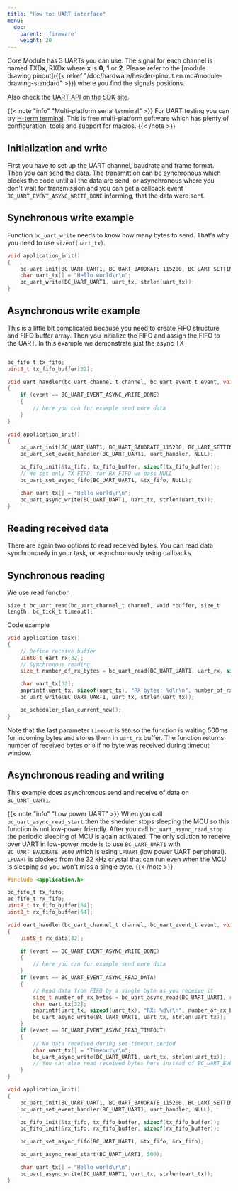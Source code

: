 ```yaml
---
title: "How to: UART interface"
menu:
  doc:
    parent: 'firmware'
    weight: 20
---
```


Core Module has 3 UARTs you can use. The signal for each channel is named TXD**x**, RXD**x** where **x** is **0**, **1** or **2**. Please refer to the [module drawing pinout]({{< relref "/doc/hardware/header-pinout.en.md#module-drawing-standard" >}}) where you find the signals positions.

Also check the [UART API on the SDK site](http://sdk.bigclown.com/group__bc__uart.html).

{{< note "info" "Multi-platform serial terminal" >}}
For UART testing you can try [H-term terminal](http://www.der-hammer.info/terminal/). This is free multi-platform software which has plenty of configuration, tools and support for macros.
{{< /note >}}

## Initialization and write

First you have to set up the UART channel, baudrate and frame format. Then you can send the data. The transmittion can be synchronous which blocks the code until all the data are send, or asynchronous where you don't wait for transmission and you can get a callback event `BC_UART_EVENT_ASYNC_WRITE_DONE` informing, that the data were sent.

## Synchronous write example

Function `bc_uart_write` needs to know how many bytes to send. That's why you need to use `sizeof(uart_tx)`.

```c
void application_init()
{
    bc_uart_init(BC_UART_UART1, BC_UART_BAUDRATE_115200, BC_UART_SETTING_8N1);
    char uart_tx[] = "Hello world\r\n";
    bc_uart_write(BC_UART_UART1, uart_tx, strlen(uart_tx));
}
```

## Asynchronous write example

This is a little bit complicated because you need to create FIFO structure and FIFO buffer array. Then you initialize the FIFO and assign the FIFO to the UART. In this example we demonstrate just the async TX

```c

bc_fifo_t tx_fifo;
uint8_t tx_fifo_buffer[32];

void uart_handler(bc_uart_channel_t channel, bc_uart_event_t event, void *param)
{
    if (event == BC_UART_EVENT_ASYNC_WRITE_DONE)
    {
        // here you can for example send more data
    }
}

void application_init()
{
    bc_uart_init(BC_UART_UART1, BC_UART_BAUDRATE_115200, BC_UART_SETTING_8N1);
    bc_uart_set_event_handler(BC_UART_UART1, uart_handler, NULL);

    bc_fifo_init(&tx_fifo, tx_fifo_buffer, sizeof(tx_fifo_buffer));
    // We set only TX FIFO, for RX_FIFO we pass NULL
    bc_uart_set_async_fifo(BC_UART_UART1, &tx_fifo, NULL);

    char uart_tx[] = "Hello world\r\n";
    bc_uart_async_write(BC_UART_UART1, uart_tx, strlen(uart_tx));
}
```

## Reading received data

There are again two options to read received bytes. You can read data synchronously in your task, or asynchronously using callbacks.

## Synchronous reading

We use read function

`size_t bc_uart_read(bc_uart_channel_t channel, void *buffer, size_t length, bc_tick_t timeout);`

Code example

```c
void application_task()
{
    // Define receive buffer
    uint8_t uart_rx[32];
    // Synchronous reading
    size_t number_of_rx_bytes = bc_uart_read(BC_UART_UART1, uart_rx, sizeof(uart_rx), 500);

    char uart_tx[32];
    snprintf(uart_tx, sizeof(uart_tx), "RX bytes: %d\r\n", number_of_rx_bytes);
    bc_uart_write(BC_UART_UART1, uart_tx, strlen(uart_tx));

    bc_scheduler_plan_current_now();
}
```

Note that the last parameter `timeout` is `500` so the function is waiting 500ms for incoming bytes and stores them in `uart_rx` buffer. The function returns number of received bytes or `0` if no byte was received during timeout window.

## Asynchronous reading and writing

This example does asynchronous send and receive of data on `BC_UART_UART1`.

{{< note "info" "Low power UART" >}}
When you call `bc_uart_async_read_start` then the sheduler stops sleeping the MCU so this function is not low-power friendly. After you call `bc_uart_async_read_stop` the periodic sleeping of MCU is again activated. The only solution to receive over UART in low-power mode is to use `BC_UART_UART1` with `BC_UART_BAUDRATE_9600` which is using `LPUART` (low power UART peripheral). `LPUART` is clocked from the 32 kHz crystal that can run even when the MCU is sleeping so you won't miss a single byte.
{{< /note >}}

```c
#include <application.h>

bc_fifo_t tx_fifo;
bc_fifo_t rx_fifo;
uint8_t tx_fifo_buffer[64];
uint8_t rx_fifo_buffer[64];

void uart_handler(bc_uart_channel_t channel, bc_uart_event_t event, void *param)
{
    uint8_t rx_data[32];

    if (event == BC_UART_EVENT_ASYNC_WRITE_DONE)
    {
        // here you can for example send more data
    }
    if (event == BC_UART_EVENT_ASYNC_READ_DATA)
    {
        // Read data from FIFO by a single byte as you receive it
        size_t number_of_rx_bytes = bc_uart_async_read(BC_UART_UART1, rx_data, sizeof(rx_data));
        char uart_tx[32];
        snprintf(uart_tx, sizeof(uart_tx), "RX: %d\r\n", number_of_rx_bytes);
        bc_uart_async_write(BC_UART_UART1, uart_tx, strlen(uart_tx));
    }
    if (event == BC_UART_EVENT_ASYNC_READ_TIMEOUT)
    {
        // No data received during set timeout period
        char uart_tx[] = "Timeout\r\n";
        bc_uart_async_write(BC_UART_UART1, uart_tx, strlen(uart_tx));
        // You can also read received bytes here instead of BC_UART_EVENT_ASYNC_READ_DATA
    }
}

void application_init()
{
    bc_uart_init(BC_UART_UART1, BC_UART_BAUDRATE_115200, BC_UART_SETTING_8N1);
    bc_uart_set_event_handler(BC_UART_UART1, uart_handler, NULL);

    bc_fifo_init(&tx_fifo, tx_fifo_buffer, sizeof(tx_fifo_buffer));
    bc_fifo_init(&rx_fifo, rx_fifo_buffer, sizeof(rx_fifo_buffer));

    bc_uart_set_async_fifo(BC_UART_UART1, &tx_fifo, &rx_fifo);

    bc_uart_async_read_start(BC_UART_UART1, 500);

    char uart_tx[] = "Hello world\r\n";
    bc_uart_async_write(BC_UART_UART1, uart_tx, strlen(uart_tx));
}
```
